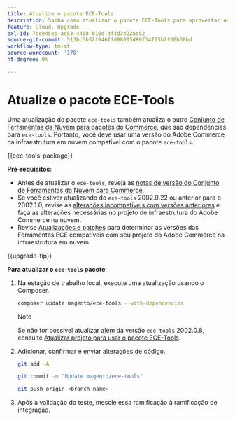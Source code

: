 ```yaml
---
title: Atualize o pacote ECE-Tools
description: Saiba como atualizar o pacote ECE-Tools para aproveitar as correções e os recursos mais recentes aplicados ao Adobe Commerce na infraestrutura em nuvem.
feature: Cloud, Upgrade
exl-id: 7cce45eb-ae53-4468-b16d-4f4d3422ac52
source-git-commit: 513bc5b52f046ffd98005d80f34725b7f60b38bd
workflow-type: tm+mt
source-wordcount: '170'
ht-degree: 0%

---
```


# Atualize o pacote ECE-Tools

Uma atualização do pacote `ece-tools` também atualiza o outro [Conjunto de Ferramentas da Nuvem para pacotes do Commerce](../release-notes/cloud-tools-suite.md), que são dependências para `ece-tools`. Portanto, você deve usar uma versão do Adobe Commerce na infraestrutura em nuvem compatível com o pacote `ece-tools`.

{{ece-tools-package}}

**Pré-requisitos**:

- Antes de atualizar o `ece-tools`, reveja as [notas de versão do Conjunto de Ferramentas da Nuvem para Commerce](../release-notes/cloud-tools-suite.md).
- Se você estiver atualizando do `ece-tools` 2002.0.22 ou anterior para o 2002.1.0, revise as [alterações incompatíveis com versões anteriores](../release-notes/backward-incompatible-changes.md) e faça as alterações necessárias no projeto de infraestrutura do Adobe Commerce na nuvem.
- Revise [Atualizações e patches](../development/commerce-version.md#upgrade-from-older-versions) para determinar as versões das Ferramentas ECE compatíveis com seu projeto do Adobe Commerce na infraestrutura em nuvem.

{{upgrade-tip}}

**Para atualizar o `ece-tools` pacote**:

1. Na estação de trabalho local, execute uma atualização usando o Composer.

   ```bash
   composer update magento/ece-tools --with-dependencies
   ```

   >[!NOTE]
   >
   >Se não for possível atualizar além da versão `ece-tools` 2002.0.8, consulte [Atualizar projeto para usar o pacote ECE-Tools](install-package.md).

1. Adicionar, confirmar e enviar alterações de código.

   ```bash
   git add -A
   ```

   ```bash
   git commit -m "Update magento/ece-tools"
   ```

   ```bash
   git push origin <branch-name>
   ```

1. Após a validação do teste, mescle essa ramificação à ramificação de integração.
